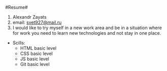 #Resume#
1. Alexandr Zayats
1. email: svet927@mail.ru
1. I would like to try myself in a new work area and be in a situation where for work you need to learn new technologies and not stay in one place.
* Scills: 
  * HTML basic level
  * CSS basic level
  * JS basic level
  * Git basic level